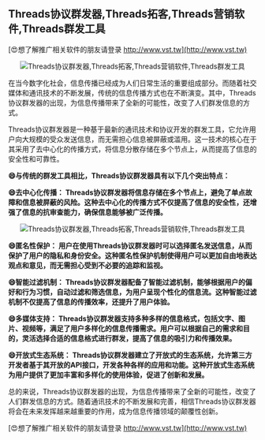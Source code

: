 ## **Threads协议群发器,Threads拓客,Threads营销软件,Threads群发工具**

[😍想了解推广相关软件的朋友请登录 http://www.vst.tw](http://www.vst.tw)

 <center><img src="https://vst.tw/MP4/tuiguang/png/3.png" alt="Threads协议群发器,Threads拓客,Threads营销软件,Threads群发工具"></center>

在当今数字化社会，信息传播已经成为人们日常生活的重要组成部分。而随着社交媒体和通讯技术的不断发展，传统的信息传播方式也在不断演变。其中，Threads协议群发器的出现，为信息传播带来了全新的可能性，改变了人们群发信息的方式。

Threads协议群发器是一种基于最新的通讯技术和协议开发的群发工具，它允许用户向大规模的受众发送信息，而无需担心信息被屏蔽或滥用。这一技术的核心在于其采用了去中心化的传播方式，将信息分散存储在多个节点上，从而提高了信息的安全性和可靠性。

**😄与传统的群发工具相比，Threads协议群发器具有以下几个突出特点：**

**😄去中心化传播： Threads协议群发器将信息存储在多个节点上，避免了单点故障和信息被屏蔽的风险。这种去中心化的传播方式不仅提高了信息的安全性，还增强了信息的抗审查能力，确保信息能够被广泛传播。**

 <center><img src="https://vst.tw/MP4/tuiguang/png/1.png" alt="Threads协议群发器,Threads拓客,Threads营销软件,Threads群发工具"></center>

**😄匿名性保护： 用户在使用Threads协议群发器时可以选择匿名发送信息，从而保护了用户的隐私和身份安全。这种匿名性保护机制使得用户可以更加自由地表达观点和意见，而无需担心受到不必要的追踪和监视。**

**😄智能过滤机制： Threads协议群发器配备了智能过滤机制，能够根据用户的偏好和行为习惯，自动过滤和筛选信息，为用户呈现个性化的信息流。这种智能过滤机制不仅提高了信息的传播效率，还提升了用户体验。**

**😄多媒体支持： Threads协议群发器支持多种多样的信息格式，包括文字、图片、视频等，满足了用户多样化的信息传播需求。用户可以根据自己的需求和目的，灵活选择合适的信息格式进行群发，提高了信息的吸引力和传播效果。**

**😄开放式生态系统： Threads协议群发器建立了开放式的生态系统，允许第三方开发者基于其开放的API接口，开发各种各样的应用和功能。这种开放式生态系统为用户提供了更加丰富和多样化的使用体验，促进了创新和发展。**

总的来说，Threads协议群发器的出现，为信息传播带来了全新的可能性，改变了人们群发信息的方式。随着通讯技术的不断发展和完善，相信Threads协议群发器将会在未来发挥越来越重要的作用，成为信息传播领域的颠覆性创新。

[😍想了解推广相关软件的朋友请登录 http://www.vst.tw](http://www.vst.tw)



